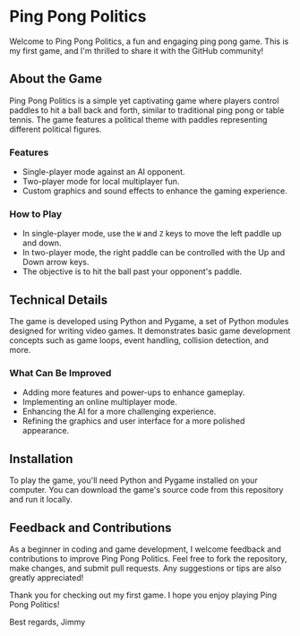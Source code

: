 # Ping Pong Politics

Welcome to Ping Pong Politics, a fun and engaging ping pong game. This is my first game, and I'm thrilled to share it with the GitHub community!

## About the Game

Ping Pong Politics is a simple yet captivating game where players control paddles to hit a ball back and forth, similar to traditional ping pong or table tennis. The game features a political theme with paddles representing different political figures.

### Features

- Single-player mode against an AI opponent.
- Two-player mode for local multiplayer fun.
- Custom graphics and sound effects to enhance the gaming experience.

### How to Play

- In single-player mode, use the `W` and `Z` keys to move the left paddle up and down.
- In two-player mode, the right paddle can be controlled with the Up and Down arrow keys.
- The objective is to hit the ball past your opponent's paddle.

## Technical Details

The game is developed using Python and Pygame, a set of Python modules designed for writing video games. It demonstrates basic game development concepts such as game loops, event handling, collision detection, and more.

### What Can Be Improved

- Adding more features and power-ups to enhance gameplay.
- Implementing an online multiplayer mode.
- Enhancing the AI for a more challenging experience.
- Refining the graphics and user interface for a more polished appearance.

## Installation

To play the game, you'll need Python and Pygame installed on your computer. You can download the game's source code from this repository and run it locally.

## Feedback and Contributions

As a beginner in coding and game development, I welcome feedback and contributions to improve Ping Pong Politics. Feel free to fork the repository, make changes, and submit pull requests. Any suggestions or tips are also greatly appreciated!

Thank you for checking out my first game. I hope you enjoy playing Ping Pong Politics!

Best regards,
Jimmy
